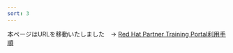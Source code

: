 ```yaml
---
sort: 3
---
```


本ページはURLを移動いたしました　→ [Red Hat Partner Training Portal利用手順](https://kaitoinaba.github.io/rh-open-renew/offering/usage-ptp.html)